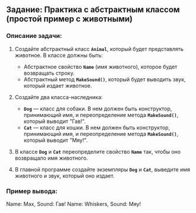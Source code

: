 ﻿## Задание: Практика с абстрактным классом (простой пример с животными)

### Описание задачи:

1. Создайте абстрактный класс **`Animal`**, который будет представлять животное. В классе должны быть:
   - Абстрактное свойство **`Name`** (имя животного), которое будет возвращать строку.
   - Абстрактный метод **`MakeSound()`**, который будет выводить звук, который издает животное.

2. Создайте два класса-наследника:
   - **`Dog`** — класс для собаки. В нем должен быть конструктор, принимающий имя, и переопределение метода **`MakeSound()`**, который выводит "Гав!".
   - **`Cat`** — класс для кошки. В нем должен быть конструктор, принимающий имя, и переопределение метода **`MakeSound()`**, который выводит "Мяу!".

3. В классе **`Dog`** и **`Cat`** переопределите свойство **`Name`** так, чтобы оно возвращало имя животного.

4. В главной программе создайте экземпляры **`Dog`** и **`Cat`**, выведите имя животного и звук, который оно издает.

### Пример вывода:
Name: Max, Sound: Гав! Name: Whiskers, Sound: Мяу!